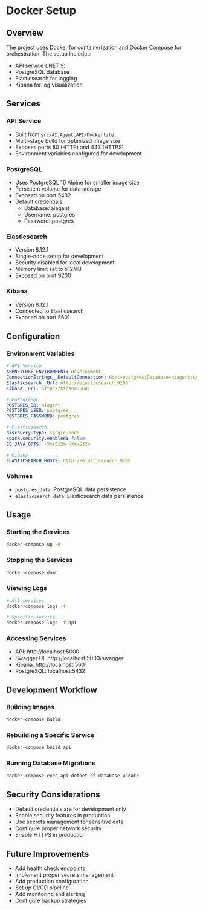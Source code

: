 # Docker Setup

## Overview
The project uses Docker for containerization and Docker Compose for orchestration. The setup includes:
- API service (.NET 9)
- PostgreSQL database
- Elasticsearch for logging
- Kibana for log visualization

## Services

### API Service
- Built from `src/AI.Agent.API/Dockerfile`
- Multi-stage build for optimized image size
- Exposes ports 80 (HTTP) and 443 (HTTPS)
- Environment variables configured for development

### PostgreSQL
- Uses PostgreSQL 16 Alpine for smaller image size
- Persistent volume for data storage
- Exposed on port 5432
- Default credentials:
  - Database: aiagent
  - Username: postgres
  - Password: postgres

### Elasticsearch
- Version 8.12.1
- Single-node setup for development
- Security disabled for local development
- Memory limit set to 512MB
- Exposed on port 9200

### Kibana
- Version 8.12.1
- Connected to Elasticsearch
- Exposed on port 5601

## Configuration

### Environment Variables
```yaml
# API Service
ASPNETCORE_ENVIRONMENT: Development
ConnectionStrings__DefaultConnection: Host=postgres;Database=aiagent;Username=postgres;Password=postgres
Elasticsearch__Url: http://elasticsearch:9200
Kibana__Url: http://kibana:5601

# PostgreSQL
POSTGRES_DB: aiagent
POSTGRES_USER: postgres
POSTGRES_PASSWORD: postgres

# Elasticsearch
discovery.type: single-node
xpack.security.enabled: false
ES_JAVA_OPTS: -Xms512m -Xmx512m

# Kibana
ELASTICSEARCH_HOSTS: http://elasticsearch:9200
```

### Volumes
- `postgres_data`: PostgreSQL data persistence
- `elasticsearch_data`: Elasticsearch data persistence

## Usage

### Starting the Services
```bash
docker-compose up -d
```

### Stopping the Services
```bash
docker-compose down
```

### Viewing Logs
```bash
# All services
docker-compose logs -f

# Specific service
docker-compose logs -f api
```

### Accessing Services
- API: http://localhost:5000
- Swagger UI: http://localhost:5000/swagger
- Kibana: http://localhost:5601
- PostgreSQL: localhost:5432

## Development Workflow

### Building Images
```bash
docker-compose build
```

### Rebuilding a Specific Service
```bash
docker-compose build api
```

### Running Database Migrations
```bash
docker-compose exec api dotnet ef database update
```

## Security Considerations
- Default credentials are for development only
- Enable security features in production
- Use secrets management for sensitive data
- Configure proper network security
- Enable HTTPS in production

## Future Improvements
- Add health check endpoints
- Implement proper secrets management
- Add production configuration
- Set up CI/CD pipeline
- Add monitoring and alerting
- Configure backup strategies 